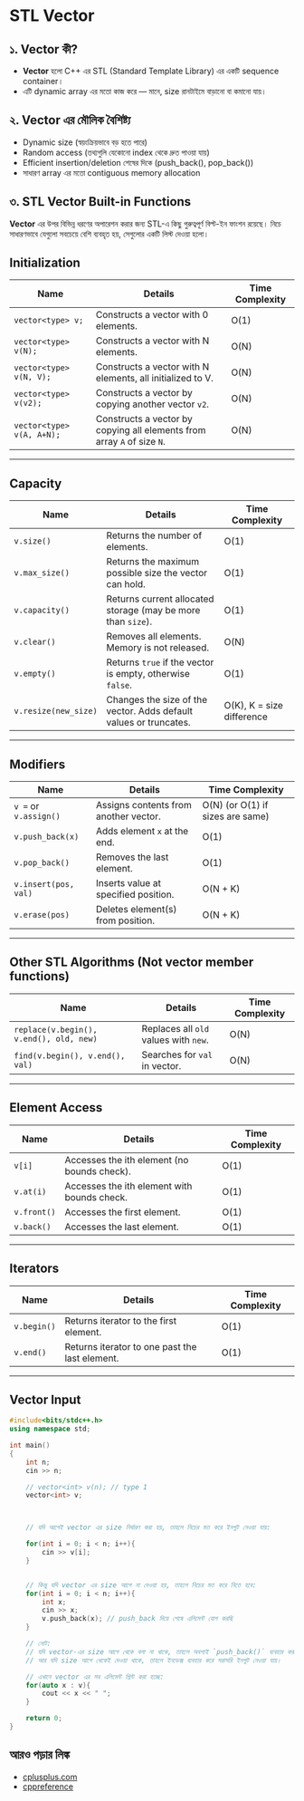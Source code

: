 # STL Vector

## ১. Vector কী?

- **Vector** হলো C++ এর STL (Standard Template Library) এর একটি sequence container।
- এটি dynamic array এর মতো কাজ করে — মানে, size রানটাইমে বাড়ানো বা কমানো যায়।

## ২. Vector এর মৌলিক বৈশিষ্ট্য

- Dynamic size (স্বয়ংক্রিয়ভাবে বড় হতে পারে)
- Random access (তথ্যগুলি যেকোনো index থেকে দ্রুত পাওয়া যায়)
- Efficient insertion/deletion শেষের দিকে (push_back(), pop_back())
- সাধারণ array এর মতো contiguous memory allocation

## ৩. STL Vector Built-in Functions

**Vector** এর উপর বিভিন্ন ধরণের অপারেশন করার জন্য STL-এ কিছু গুরুত্বপূর্ণ বিল্ট-ইন ফাংশন রয়েছে। নিচে সাধারণভাবে যেগুলো সবচেয়ে বেশি ব্যবহৃত হয়, সেগুলোর একটি লিস্ট দেওয়া হলো।

## Initialization

| Name                      | Details                                                                 | Time Complexity |
| ------------------------- | ----------------------------------------------------------------------- | --------------- |
| `vector<type> v;`         | Constructs a vector with 0 elements.                                    | O(1)            |
| `vector<type> v(N);`      | Constructs a vector with N elements.                                    | O(N)            |
| `vector<type> v(N, V);`   | Constructs a vector with N elements, all initialized to V.              | O(N)            |
| `vector<type> v(v2);`     | Constructs a vector by copying another vector `v2`.                     | O(N)            |
| `vector<type> v(A, A+N);` | Constructs a vector by copying all elements from array `A` of size `N`. | O(N)            |

---

## Capacity

| Name                 | Details                                                           | Time Complexity           |
| -------------------- | ----------------------------------------------------------------- | ------------------------- |
| `v.size()`           | Returns the number of elements.                                   | O(1)                      |
| `v.max_size()`       | Returns the maximum possible size the vector can hold.            | O(1)                      |
| `v.capacity()`       | Returns current allocated storage (may be more than `size`).      | O(1)                      |
| `v.clear()`          | Removes all elements. Memory is not released.                     | O(N)                      |
| `v.empty()`          | Returns `true` if the vector is empty, otherwise `false`.         | O(1)                      |
| `v.resize(new_size)` | Changes the size of the vector. Adds default values or truncates. | O(K), K = size difference |

---

## Modifiers

| Name                  | Details                               | Time Complexity                  |
| --------------------- | ------------------------------------- | -------------------------------- |
| `v =` or `v.assign()` | Assigns contents from another vector. | O(N) (or O(1) if sizes are same) |
| `v.push_back(x)`      | Adds element `x` at the end.          | O(1)                             |
| `v.pop_back()`        | Removes the last element.             | O(1)                             |
| `v.insert(pos, val)`  | Inserts value at specified position.  | O(N + K)                         |
| `v.erase(pos)`        | Deletes element(s) from position.     | O(N + K)                         |

---

## Other STL Algorithms (Not vector member functions)

| Name                                    | Details                               | Time Complexity |
| --------------------------------------- | ------------------------------------- | --------------- |
| `replace(v.begin(), v.end(), old, new)` | Replaces all `old` values with `new`. | O(N)            |
| `find(v.begin(), v.end(), val)`         | Searches for `val` in vector.         | O(N)            |

---

## Element Access

| Name        | Details                                     | Time Complexity |
| ----------- | ------------------------------------------- | --------------- |
| `v[i]`      | Accesses the ith element (no bounds check). | O(1)            |
| `v.at(i)`   | Accesses the ith element with bounds check. | O(1)            |
| `v.front()` | Accesses the first element.                 | O(1)            |
| `v.back()`  | Accesses the last element.                  | O(1)            |

---

## Iterators

| Name        | Details                                        | Time Complexity |
| ----------- | ---------------------------------------------- | --------------- |
| `v.begin()` | Returns iterator to the first element.         | O(1)            |
| `v.end()`   | Returns iterator to one past the last element. | O(1)            |

---

## Vector Input

```cpp
#include<bits/stdc++.h>
using namespace std;

int main()
{
    int n;
    cin >> n;

    // vector<int> v(n); // type 1
    vector<int> v;



    // যদি আগেই vector এর size নির্ধারণ করা হয়, তাহলে নিচের মত করে ইনপুট নেওয়া যায়:

    for(int i = 0; i < n; i++){
        cin >> v[i];
    }


    // কিন্তু যদি vector এর size আগে না দেওয়া হয়, তাহলে নিচের মত করে নিতে হবে:
    for(int i = 0; i < n; i++){
        int x;
        cin >> x;
        v.push_back(x); // push_back দিয়ে শেষে এলিমেন্ট যোগ করছি
    }

    // নোট:
    // যদি vector-এর size আগে থেকে বলা না থাকে, তাহলে অবশ্যই `push_back()` ব্যবহার করতে হবে।
    // আর যদি size আগে থেকেই দেওয়া থাকে, তাহলে ইনডেক্স ব্যবহার করে সরাসরি ইনপুট নেওয়া যায়।

    // এখানে vector এর সব এলিমেন্ট প্রিন্ট করা হচ্ছে:
    for(auto x : v){
        cout << x << " ";
    }

    return 0;
}
```

## আরও পড়ার লিঙ্ক

- [cplusplus.com](https://cplusplus.com/reference/vector/vector/)
- [cppreference](https://en.cppreference.com/w/cpp/container/vector.html)

